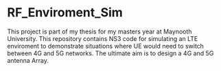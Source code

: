 # RF_Enviroment_Sim
This project is part of my thesis for my masters year at Maynooth University. This repository contains NS3 code for simulating an LTE enviroment to demonstrate situations where UE would need to switch between 4G and 5G networks. The ultimate aim is to design a 4G and 5G antenna Array.
